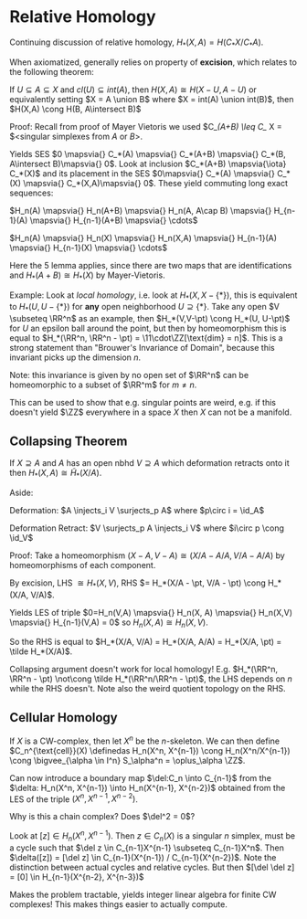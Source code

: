 # Relative Homology

Continuing discussion of relative homology, $H_*(X,A) = H(C_* X/ C_* A)$.

When axiomatized, generally relies on property of **excision**, which relates to the following theorem:

If $U \subseteq A \subseteq X$ and $cl(U) \subseteq int(A)$, then $H(X, A) \cong H(X-U, A-U)$ or equivalently setting $X = A \union B$ where $X = int(A) \union int(B)$, then $H(X,A) \cong H(B, A\intersect B)$

Proof: Recall from proof of Mayer Vietoris we used $C_*(A+B) \leq C_* X = $\<singular simplexes from $A$ or $B$\>.

Yields SES $0 \mapsvia{} C_*(A) \mapsvia{} C_*(A+B) \mapsvia{} C_*(B, A\intersect B)\mapsvia{} 0$. Look at inclusion $C_*(A+B) \mapsvia{\iota} C_*(X)$ and its placement in the SES $0\mapsvia{} C_*(A) \mapsvia{} C_*(X) \mapsvia{} C_*(X,A)\mapsvia{} 0$. These yield commuting long exact sequences:

$H_n(A) \mapsvia{} H_n(A+B) \mapsvia{} H_n(A, A\cap B) \mapsvia{} H_{n-1}(A) \mapsvia{} H_{n-1}(A+B) \mapsvia{} \cdots$

$H_n(A) \mapsvia{} H_n(X) \mapsvia{} H_n(X,A) \mapsvia{} H_{n-1}(A) \mapsvia{} H_{n-1}(X) \mapsvia{} \cdots$

Here the 5 lemma applies, since there are two maps that are identifications and $H_*(A+B) \cong H_*(X)$ by Mayer-Vietoris.

Example: Look at *local homology*, i.e. look at $H_*(X, X-\{*\})$, this is equivalent to $H_*(U, U-\{*\})$ for **any** open neighborhood $U\supseteq \{*\}$. Take any open $V \subseteq \RR^n$ as an example, then $H_*(V,V-\pt) \cong H_*(U, U-\pt)$ for $U$ an epsilon ball around the point, but then by homeomorphism this is equal to $H_*(\RR^n, \RR^n - \pt) = \11\cdot\ZZ[\text{dim} = n]$. This is a strong statement than "Brouwer's Invariance of Domain", because this invariant picks up the dimension $n$.

Note: this invariance is given by no open set of $\RR^n$ can be homeomorphic to a subset of $\RR^m$ for $m\neq n$. 

This can be used to show that e.g. singular points are weird, e.g. if this doesn't yield $\ZZ$ everywhere in a space $X$ then $X$ can not be a manifold.



## Collapsing Theorem

If $X \supseteq A$ and $A$ has an open nbhd $V\supseteq A$ which deformation retracts onto it then $H_*(X,A) \cong \tilde H_*(X/A)$.

Aside:

Deformation: $A \injects_i V \surjects_p A$ where $p\circ i = \id_A$

Deformation Retract: $V \surjects_p A \injects_i V$ where $i\circ p \cong \id_V$

Proof: Take a homeomorphism $(X-A, V-A) \cong (X/A - A/A, V/A - A/A)$ by homeomorphisms of each component.

By excision, LHS $\cong H_*(X, V)$, RHS $= H_*(X/A - \pt, V/A - \pt) \cong H_*(X/A, V/A)$.

Yields LES of triple $0=H_n(V,A) \mapsvia{} H_n(X, A) \mapsvia{} H_n(X,V) \mapsvia{} H_{n-1}(V,A) = 0$ so $H_n(X,A) \cong H_n(X,V)$.

So the RHS is equal to $H_*(X/A, V/A) = H_*(X/A, A/A) = H_*(X/A, \pt) = \tilde H_*(X/A)$.

Collapsing argument doesn't work for local homology! E.g. $H_*(\RR^n, \RR^n - \pt) \not\cong \tilde H_*(\RR^n/\RR^n - \pt)$, the LHS depends on $n$ while the RHS doesn't. Note also the weird quotient topology on the RHS.



## Cellular Homology



If $X$ is a CW-complex, then let $X^n$ be the $n$-skeleton. We can then define $C_n^{\text{cell}}(X) \definedas H_n(X^n, X^{n-1}) \cong H_n(X^n/X^{n-1}) \cong \bigvee_{\alpha \in I^n} S_\alpha^n = \oplus_\alpha \ZZ$.

Can now introduce a boundary map $\del:C_n \into C_{n-1}$ from the $\delta: H_n(X^n, X^{n-1}) \into H_n(X^{n-1}, X^{n-2})$ obtained from the LES of the triple $(X^n, X^{n-1}, X^{n-2})$.

Why is this a chain complex? Does $\del^2 = 0$?

Look at $[z] \in H_n(X^n, X^{n-1})$. Then $z\in C_n(X)$ is a singular $n$ simplex, must be a cycle such that $\del z \in C_{n-1}X^{n-1} \subseteq C_{n-1}X^n$. Then $\delta([z]) = [\del z] \in C_{n-1}(X^{n-1}) / C_{n-1}(X^{n-2})$. Note the distinction between actual cycles and relative cycles. But then $[\del \del z] = [0] \in H_{n-1}(X^{n-2}, X^{n-3})$

Makes the problem tractable, yields integer linear algebra for finite CW complexes! This makes things easier to actually compute.

